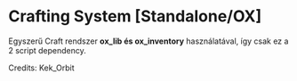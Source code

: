 # Crafting System [Standalone/OX]

Egyszerű Craft rendszer **ox_lib és ox_inventory** használatával, így csak ez a 2 script dependency.


Credits: Kek_Orbit